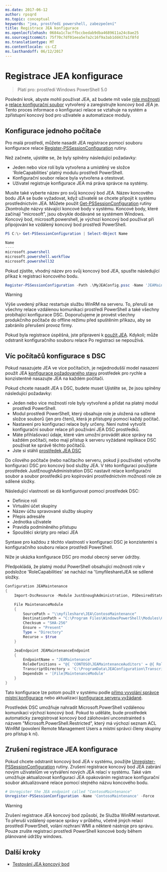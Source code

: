 ```yaml
---
ms.date: 2017-06-12
author: rpsqrd
ms.topic: conceptual
keywords: "jea, prostředí powershell, zabezpečení"
title: Registrace JEA konfigurace
ms.openlocfilehash: 0684a1c7acffbccbedab9dba4689611a24c8ae25
ms.sourcegitcommit: 75f70c7df01eea5e7a2c16f9a3ab1dd437a1f8fd
ms.translationtype: MT
ms.contentlocale: cs-CZ
ms.lasthandoff: 06/12/2017
---
```

# <a name="registering-jea-configurations"></a>Registrace JEA konfigurace

> Platí pro: prostředí Windows PowerShell 5.0

Poslední krok, abyste mohli používat JEA, až budete mít vaše [role možnosti](role-capabilities.md) a [relace konfigurační soubor](session-configurations.md) vytvořený a zaregistrujte koncový bod JEA je.
Tento proces informace o konfiguraci relace se vztahuje na systém a zpřístupní koncový bod pro uživatele a automatizace moduly.

## <a name="single-machine-configuration"></a>Konfigurace jednoho počítače

Pro malá prostředí, můžete nasadit JEA registrace pomocí souboru konfigurace relace [Register-PSSessionConfiguration](https://msdn.microsoft.com/en-us/powershell/reference/5.1/microsoft.powershell.core/register-pssessionconfiguration) rutiny.

Než začnete, ujistěte se, že byly splněny následující požadavky:
- Jeden nebo více rolí byla vytvořena a umístěný ve složce 'RoleCapabilities' platný modulu prostředí PowerShell.
- Konfigurační soubor relace byla vytvořena a otestovat.
- Uživatel registruje konfigurace JEA má práva správce na systémy.

Musíte také vyberte název pro svůj koncový bod JEA.
Název koncového bodu JEA se bude vyžadovat, když uživatelé se chcete připojit k systému prostřednictvím JEA.
Můžete použít [Get-PSSessionConfiguration](https://msdn.microsoft.com/en-us/powershell/reference/5.1/microsoft.powershell.core/get-pssessionconfiguration) rutiny Zkontrolujte názvy stávající koncové body v systému.
Koncové body, které začínají "microsoft", jsou obvykle dodávané se systémem Windows.
Koncový bod, microsoft.powershell, je výchozí koncový bod používat při připojování ke vzdálený koncový bod prostředí PowerShell.

```powershell
PS C:\> Get-PSSessionConfiguration | Select-Object Name

Name
----
microsoft.powershell
microsoft.powershell.workflow
microsoft.powershell32
```

Pokud zjistíte, vhodný název pro svůj koncový bod JEA, spusťte následující příkaz k registraci koncového bodu.

```powershell
Register-PSSessionConfiguration -Path .\MyJEAConfig.pssc -Name 'JEAMaintenance' -Force
```

> [!WARNING]
> Výše uvedený příkaz restartuje službu WinRM na serveru.
> To, přeruší se všechny relace vzdálenou komunikaci prostředí PowerShell a také všechny probíhající konfigurace DSC.
> Doporučujeme je provést všechny produkčního počítače do offline režimu před spuštěním příkazu, aby se zabránilo přerušení provoz firmy.

Pokud byla registrace úspěšná, jste připraveni k [použít JEA](using-jea.md).
Kdykoli; může odstranit konfiguračního souboru relace Po registraci se nepoužívá.

## <a name="multi-machine-configuration-with-dsc"></a>Víc počítačů konfigurace s DSC

Pokud nasazujete JEA ve více počítačích, je nejjednodušší model nasazení použít JEA [konfigurace požadovaného stavu](https://msdn.microsoft.com/en-us/powershell/dsc/overview) prostředek pro rychle a konzistentně nasazujte JEA na každém počítači.

Pokud chcete nasadit JEA s DSC, budete muset Ujistěte se, že jsou splněny následující požadavky:
- Jeden nebo více možností role byly vytvořené a přidat na platný modul prostředí PowerShell.
- Modul prostředí PowerShell, který obsahuje role je uložená na sdílené složce souborů (jen pro čtení), která je přístupný pomocí každý počítač.
- Nastavení pro konfiguraci relace byly určeny. Není nutné vytvořit konfigurační soubor relace při používání JEA DSC prostředků.
- Máte přihlašovací údaje, které vám umožní provádět akce správy na každém počítači, nebo mají přístup k serveru vyžádané replikace DSC používat ke správě těchto počítačů.
- Jste si stáhli [prostředek JEA DSC](https://github.com/PowerShell/JEA/tree/master/DSC%20Resource)

Do cílového počítače (nebo načítacího serveru, pokud ji používáte) vytvořte konfiguraci DSC pro koncový bod služby JEA.
V této konfiguraci použijete prostředek JustEnoughAdministration DSC nastavit relace konfigurační soubor a soubor prostředků pro kopírování prostřednictvím možnosti role ze sdílené složky.

Následující vlastnosti se dá konfigurovat pomocí prostředek DSC:
- Definice rolí
- Virtuální účet skupiny
- Název účtu spravované služby skupiny
- Přepis adresáře
- Jednotka uživatele
- Pravidla podmíněného přístupu
- Spouštěcí skripty pro relaci JEA

Syntaxe pro každou z těchto vlastností v konfiguraci DSC je konzistentní s konfiguračního souboru relace prostředí PowerShell.

Níže je ukázka konfigurace DSC pro modul obecný server údržby.

Předpokládá, že platný modul PowerShell obsahující možnosti role v podsložce 'RoleCapabilities' se nachází na '\\\\myfileshare\\JEA se sdílené složky.


```powershell
Configuration JEAMaintenance
{
    Import-DscResource -Module JustEnoughAdministration, PSDesiredStateConfiguration

    File MaintenanceModule
    {
        SourcePath = "\\myfileshare\JEA\ContosoMaintenance"
        DestinationPath = "C:\Program Files\WindowsPowerShell\Modules\ContosoMaintenance"
        Checksum = "SHA-256"
        Ensure = "Present"
        Type = "Directory"
        Recurse = $true
    }

    JeaEndpoint JEAMaintenanceEndpoint
    {
        EndpointName = "JEAMaintenance"
        RoleDefinitions = "@{ 'CONTOSO\JEAMaintenanceAuditors' = @{ RoleCapabilities = 'GeneralServerMaintenance-Audit' }; 'CONTOSO\JEAMaintenanceAdmins' = @{ RoleCapabilities = 'GeneralServerMaintenance-Audit', 'GeneralServerMaintenance-Admin' } }"
        TranscriptDirectory = 'C:\ProgramData\JEAConfiguration\Transcripts'
        DependsOn = '[File]MaintenanceModule'
    }
}
```

Tato konfigurace lze potom použít v systému podle [přímo vyvolání správce místní konfigurace](https://msdn.microsoft.com/en-us/powershell/dsc/metaconfig) nebo aktualizaci [konfigurace serveru vyžádané](https://msdn.microsoft.com/en-us/powershell/dsc/pullserver).

Prostředek DSC umožňuje nahradit Microsoft.PowerShell vzdálenou komunikaci výchozí koncový bod.
Pokud to uděláte, bude prostředek automaticky zaregistrovat koncový bod zálohování unconstrainted s názvem "Microsoft.PowerShell.Restricted", který má výchozí seznam ACL WinRM (povolení Remote Management Users a místní správci členy skupiny pro přístup k ní).

## <a name="unregistering-jea-configurations"></a>Zrušení registrace JEA konfigurace

Pokud chcete odstranit koncový bod JEA v systému, použijte [Unregister-PSSessionConfiguration](https://msdn.microsoft.com/powershell/reference/5.1/microsoft.powershell.core/Unregister-PSSessionConfiguration) rutiny.
Zrušení registrace koncový bod JEA zabrání novým uživatelům ve vytváření nových JEA relací v systému.
Také vám umožňuje aktualizovat konfiguraci JEA opakováním registrace konfigurační soubor aktualizované relace pomocí stejného názvu koncového bodu.

```powershell
# Unregister the JEA endpoint called "ContosoMaintenance"
Unregister-PSSessionConfiguration -Name 'ContosoMaintenance' -Force
```

> [!WARNING]
> Zrušení registrace JEA koncový bod způsobí, že Služba WinRM restartovat.
> To přeruší vzdálený operace správy v průběhu, včetně jiných relací prostředí PowerShell, volání rozhraní WMI a některé nástroje pro správu.
> Pouze zrušte registraci prostředí PowerShell koncové body během plánované údržby windows.

## <a name="next-steps"></a>Další kroky

- [Testování JEA koncový bod](using-jea.md)

